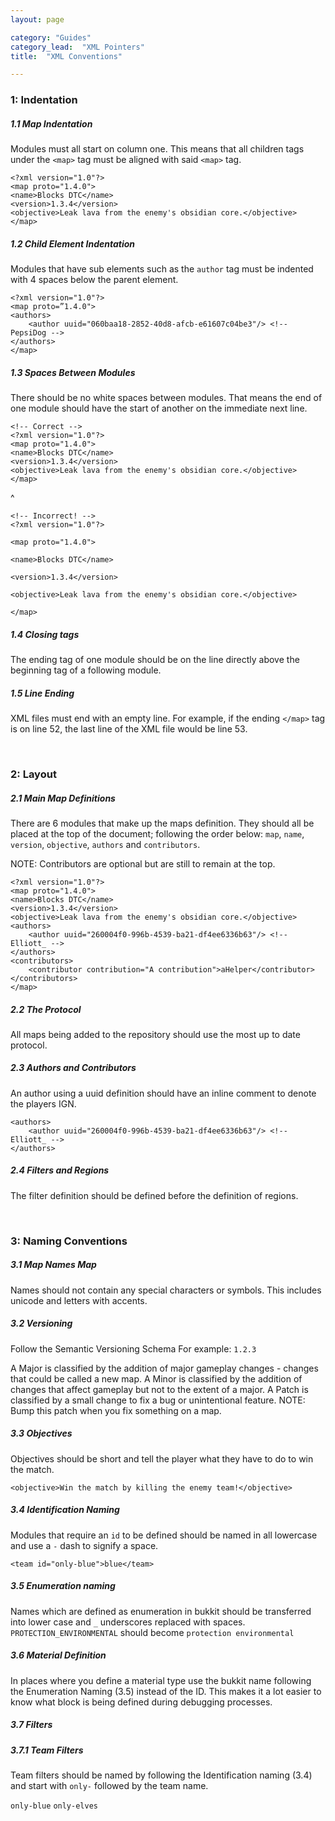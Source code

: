 ```yaml
---
layout: page

category: "Guides"
category_lead:  "XML Pointers"
title:  "XML Conventions"

---
```


<!-- <div class="post-header">
  <div>
    <div>
      <span class="pull-left" style="margin: 4px 5px 0 0;">
      <img style="width: 32px;height: 32px;border-radius: 3px;vertical-align: bottom;" width="32" height="32" class="avatar" src="https://crafatar.com/avatars/260004f0996b4539ba21df4ee6336b63?size=32" alt="Elliott_" title="Elliott_">
      </span>
    </div>
    <div style="margin-left: 37px;">
      <span style="color: #2233aa; font-weight: bold; margin-right: 3px">Elliott_</span>
    </div>
    <div style="margin-left: 37px;">
      <span class="post-timestamp" data-container="body" data-placement="right" rel="tooltip" title="" data-original-title="May 13th, 2016 - 9:43 PM (Posted on December 18th, 2015 - 6:20 PM)">
        <small>May 13th, 2016</small>
      </span>
    </div>
  </div>
</div>
<hr>


_The following is an extract from the Map Developers Conventions - if there are any grammatical/spelling errors feel free to mention_

We decided this would also be useful to you guys to ensure you meet what we are looking for in XML's to keep our repository neat and professional.


<br/> -->

### 1: Indentation

##### 1.1 Map Indentation
Modules must all start on column one. This means that all children tags under the `<map>` tag must be aligned with said `<map>` tag.

    <?xml version="1.0"?>
    <map proto="1.4.0">
    <name>Blocks DTC</name>
    <version>1.3.4</version>
    <objective>Leak lava from the enemy's obsidian core.</objective>
    </map>

##### 1.2 Child Element Indentation
Modules that have sub elements such as the `author` tag must be indented with 4 spaces below the parent element.

    <?xml version="1.0"?>
    <map proto=”1.4.0">
    <authors>
        <author uuid="060baa18-2852-40d8-afcb-e61607c04be3"/> <!-- PepsiDog -->
    </authors>
    </map>

##### 1.3 Spaces Between Modules
There should be no white spaces between modules. That means the end of one module should have the start of another on the immediate next line.

    <!-- Correct -->
    <?xml version="1.0"?>
    <map proto="1.4.0">
    <name>Blocks DTC</name>
    <version>1.3.4</version>
    <objective>Leak lava from the enemy's obsidian core.</objective>
    </map>
^

    <!-- Incorrect! -->
    <?xml version="1.0"?>

    <map proto="1.4.0">

    <name>Blocks DTC</name>

    <version>1.3.4</version>

    <objective>Leak lava from the enemy's obsidian core.</objective>

    </map>

##### 1.4 Closing tags
The ending tag of one module should be on the line directly above the beginning tag of a following module.

##### 1.5 Line Ending
XML files must end with an empty line. For example, if the ending `</map>` tag is on line 52, the last line of the XML file would be line 53.



<br/>

### 2: Layout

##### 2.1 Main Map Definitions
There are 6 modules that make up the maps definition. They should all be placed at the top of the document; following the order below: `map`, `name`, `version`, `objective`, `authors` and `contributors`.

NOTE: Contributors are optional but are still to remain at the top.

    <?xml version="1.0"?>
    <map proto="1.4.0">
    <name>Blocks DTC</name>
    <version>1.3.4</version>
    <objective>Leak lava from the enemy's obsidian core.</objective>
    <authors>
        <author uuid="260004f0-996b-4539-ba21-df4ee6336b63"/> <!-- Elliott_ -->
    </authors>
    <contributors>
        <contributor contribution="A contribution">aHelper</contributor>
    </contributors>
    </map>

##### 2.2 The Protocol
All maps being added to the repository should use the most up to date protocol.

##### 2.3 Authors and Contributors
An author using a uuid definition should have an inline comment to denote the players IGN.

    <authors>
        <author uuid="260004f0-996b-4539-ba21-df4ee6336b63"/> <!-- Elliott_ -->
    </authors>

##### 2.4 Filters and Regions
The filter definition should be defined before the definition of regions.



<br/>

### 3: Naming Conventions

##### 3.1 Map Names Map
Names should not contain any special characters or symbols. This includes unicode and letters with accents.

##### 3.2 Versioning
Follow the Semantic Versioning Schema For example: `1.2.3`

A Major is classified by the addition of major gameplay changes - changes that could be called a new map.
A Minor is classified by the addition of changes that affect gameplay but not to the extent of a major.
A Patch is classified by a small change to fix a bug or unintentional feature.
NOTE: Bump this patch when you fix something on a map.

##### 3.3 Objectives
Objectives should be short and tell the player what they have to do to win the match.

    <objective>Win the match by killing the enemy team!</objective>

##### 3.4 Identification Naming
Modules that require an `id` to be defined should be named in all lowercase and use a `-` dash to signify a space.

    <team id="only-blue">blue</team>

##### 3.5 Enumeration naming
Names which are defined as enumeration in bukkit should be transferred into lower case and `_` underscores replaced with spaces. `PROTECTION_ENVIRONMENTAL` should become `protection environmental`

##### 3.6 Material Definition
In places where you define a material type use the bukkit name following the Enumeration Naming (3.5) instead of the ID. This makes it a lot easier to know what block is being defined during debugging processes.

##### 3.7 Filters

##### 3.7.1 Team Filters
Team filters should be named by following the Identification naming (3.4) and start with `only-` followed by the team name.

`only-blue` `only-elves`
